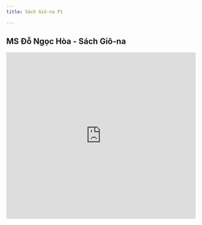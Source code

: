```yaml
---
title: Sách Giô-na P1

---
```


## MS Đỗ Ngọc Hòa - Sách Giô-na


<iframe width="100%" height="444" src="https://www.youtube.com/embed/rFcVntRBQhg?si=q4P9KINElWzCywW0" title="YouTube video player" frameborder="0" allow="accelerometer; autoplay; clipboard-write; encrypted-media; gyroscope; picture-in-picture; web-share" allowfullscreen></iframe>
